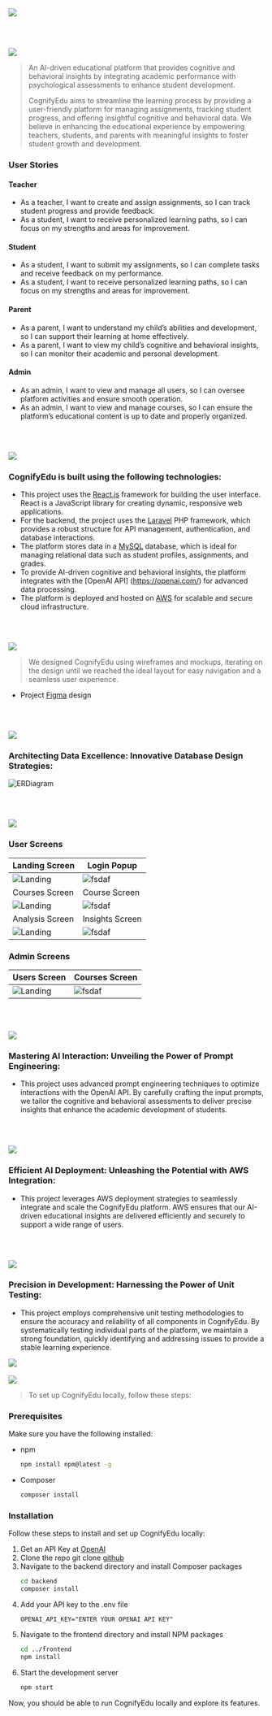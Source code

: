 <img src="./readme/title1.svg"/>

<br><br>

<!-- project philosophy -->
<img src="./readme/title2.svg"/>

> An AI-driven educational platform that provides cognitive and behavioral insights by integrating academic performance with psychological assessments to enhance student development.
>
> CognifyEdu aims to streamline the learning process by providing a user-friendly platform for managing assignments, tracking student progress, and offering insightful cognitive and behavioral data. We believe in enhancing the educational experience by empowering teachers, students, and parents with meaningful insights to foster student growth and development.

### User Stories

#### Teacher
- As a teacher, I want to create and assign assignments, so I can track student progress and provide feedback.
- As a student, I want to receive personalized learning paths, so I can focus on my strengths and areas for improvement.

#### Student
- As a student, I want to submit my assignments, so I can complete tasks and receive feedback on my performance.
- As a student, I want to receive personalized learning paths, so I can focus on my strengths and areas for improvement.

#### Parent
- As a parent, I want to understand my child’s abilities and development, so I can support their learning at home effectively.
- As a parent, I want to view my child’s cognitive and behavioral insights, so I can monitor their academic and personal development.

#### Admin
- As an admin, I want to view and manage all users, so I can oversee platform activities and ensure smooth operation.
- As an admin, I want to view and manage courses, so I can ensure the platform’s educational content is up to date and properly organized.

<br><br>

<!-- Tech stack -->
<img src="./readme/title3.svg"/>

### CognifyEdu is built using the following technologies:

- This project uses the [React.js](https://reactjs.org/) framework for building the user interface. React is a JavaScript library for creating dynamic, responsive web applications.
- For the backend, the project uses the [Laravel](https://laravel.com/) PHP framework, which provides a robust structure for API management, authentication, and database interactions.
- The platform stores data in a [MySQL](https://www.mysql.com/) database, which is ideal for managing relational data such as student profiles, assignments, and grades.
- To provide AI-driven cognitive and behavioral insights, the platform integrates with the [OpenAI API] (https://openai.com/) for advanced data processing.
- The platform is deployed and hosted on [AWS](https://aws.amazon.com/) for scalable and secure cloud infrastructure.

<br><br>

<!-- UI UX -->
<img src="./readme/title4.svg"/>

> We designed CognifyEdu using wireframes and mockups, iterating on the design until we reached the ideal layout for easy navigation and a seamless user experience.

- Project [Figma](https://www.figma.com/design/U2P8bXvDJkAEcWznBTxUUh/UI-UX-Assignments?node-id=257-428&t=CbqzlIepZUG9RqWT-1) design

<!-- ### Mockups

| Home screen                               | Menu Screen                             | Order Screen                            |
| ----------------------------------------- | --------------------------------------- | --------------------------------------- |
| ![Landing](./readme/assets/1440x1024.png) | ![fsdaf](./readme/assets/1440x1024.png) | ![fsdaf](./readme/assets/1440x1024.png) | -->

<br><br>

<!-- Database Design -->
<img src="./readme/title5.svg"/>

### Architecting Data Excellence: Innovative Database Design Strategies:

![ERDiagram](./readme/assets/db-schema.png)

<br><br>

<!-- Implementation -->
<img src="./readme/title6.svg"/>

### User Screens

| Landing Screen                            | Login Popup                             |
| ----------------------------------------- | --------------------------------------- |
| ![Landing](./readme/assets/landing.gif) | ![fsdaf](./readme/assets/login.gif) |
| Courses Screen                            | Course Screen                           |
| ![Landing](./readme/assets/courses.png) | ![fsdaf](./readme/assets/course.png) |
| Analysis Screen                           | Insights Screen                         |
| ![Landing](./readme/assets/analysis.gif) | ![fsdaf](./readme/assets/insights.png) |

### Admin Screens

| Users Screen                              | Courses Screen                          |
| ----------------------------------------- | --------------------------------------- |
| ![Landing](./readme/assets/admin-users.png) | ![fsdaf](./readme/assets/admin-courses.png) |
<br><br>

<!-- Prompt Engineering -->
<img src="./readme/title7.svg"/>

### Mastering AI Interaction: Unveiling the Power of Prompt Engineering:

- This project uses advanced prompt engineering techniques to optimize interactions with the OpenAI API. By carefully crafting the input prompts, we tailor the cognitive and behavioral assessments to deliver precise insights that enhance the academic development of students.

<br><br>

<!-- AWS Deployment -->
<img src="./readme/title8.svg"/>

### Efficient AI Deployment: Unleashing the Potential with AWS Integration:

- This project leverages AWS deployment strategies to seamlessly integrate and scale the CognifyEdu platform. AWS ensures that our AI-driven educational insights are delivered efficiently and securely to support a wide range of users.

<br><br>

<!-- Unit Testing -->
<img src="./readme/title9.svg"/>

### Precision in Development: Harnessing the Power of Unit Testing:

- This project employs comprehensive unit testing methodologies to ensure the accuracy and reliability of all components in CognifyEdu. By systematically testing individual parts of the platform, we maintain a strong foundation, quickly identifying and addressing issues to provide a stable learning experience.

<img src="./readme/assets/unit-test.png"/>
<br><br>

<!-- How to run -->
<img src="./readme/title10.svg"/>

> To set up CognifyEdu locally, follow these steps:

### Prerequisites

Make sure you have the following installed:

- npm
  ```sh
  npm install npm@latest -g
  ```
- Composer
  ```sh
  composer install
  ```

### Installation

Follow these steps to install and set up CognifyEdu locally:

1. Get an API Key at [OpenAI](https://beta.openai.com/signup/)
2. Clone the repo
   git clone [github](https://github.com/MohamadSharafeddine/cognifyedu.git)
3. Navigate to the backend directory and install Composer packages
   ```sh
   cd backend
   composer install
   ```
4. Add your API key to the .env file
   ```env
   OPENAI_API_KEY="ENTER YOUR OPENAI API KEY"
   ```
5. Navigate to the frontend directory and install NPM packages
   ```sh
   cd ../frontend
   npm install
   ```
6. Start the development server
   ```sh
   npm start
   ```

Now, you should be able to run CognifyEdu locally and explore its features.
